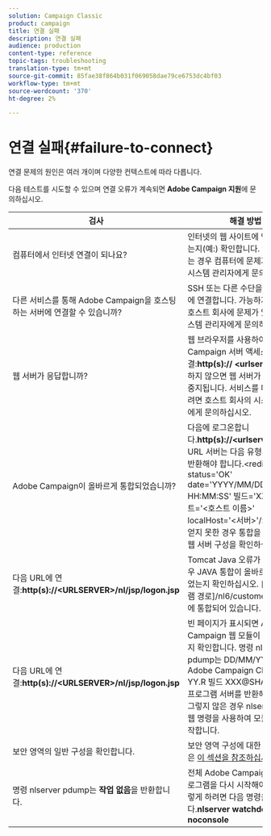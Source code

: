 ```yaml
---
solution: Campaign Classic
product: campaign
title: 연결 실패
description: 연결 실패
audience: production
content-type: reference
topic-tags: troubleshooting
translation-type: tm+mt
source-git-commit: 85fae38f864b031f069058dae79ce6753dc4bf03
workflow-type: tm+mt
source-wordcount: '370'
ht-degree: 2%

---
```



# 연결 실패{#failure-to-connect}

연결 문제의 원인은 여러 개이며 다양한 컨텍스트에 따라 다릅니다.

다음 테스트를 시도할 수 있으며 연결 오류가 계속되면 **Adobe Campaign 지원**&#x200B;에 문의하십시오.



<table> 
<thead> 
<tr> 
<th>검사<br /> </th> 
<th>해결 방법<br /> </th> 
</tr> 
</thead> 
<tbody> 
<tr> 
<td>컴퓨터에서 인터넷 연결이 되나요?</td> 
<td>인터넷의 웹 사이트에 연결할 수 있는지(예:) 확인합니다. 연결할 수 없는 경우 컴퓨터에 문제가 있습니다. 시스템 관리자에게 문의하십시오.</td>
</tr>
<tr> 
<td>다른 서비스를 통해 Adobe Campaign을 호스팅하는 서버에 연결할 수 있습니까?</td> 
<td>SSH 또는 다른 수단을 통해 서버에 연결합니다. 가능하지 않은 경우 호스트 회사에 문제가 있습니다. 시스템 관리자에게 문의하십시오.</td>
</tr>
<tr> 
<td>웹 서버가 응답합니까?</td> 
<td>웹 브라우저를 사용하여 Adobe Campaign 서버 액세스 URL에 연결:<b>http(s):// &lt;urlserver&gt;</b>. 응답하지 않으면 웹 서버가 컴퓨터에서 중지됩니다. 서비스를 다시 시작하려면 호스트 회사의 시스템 관리자에게 문의하십시오.</td>
</tr>
<tr> 
<td>Adobe Campaign이 올바르게 통합되었습니까?</td> 
<td>다음에 로그온합니다.<b>http(s)://&lt;urlserver&gt;/r/test</b> URL 서버는 다음 유형의 메시지를 반환해야 합니다.&lt;redir status='OK' date='YYYY/MM/DD HH:MM:SS' 빌드='XXXX' 호스트='&lt;호스트 이름&gt;' localHost='&lt;서버&gt;'/&gt;
이 결과를 얻지 못한 경우 통합을 고려하려는 웹 서버 구성을 확인하십시오.</td>
</tr>
<tr> 
<td>다음 URL에 연결:<b>http(s)://&lt;URLSERVER&gt;/nl/jsp/logon.jsp</b></td>
<td>Tomcat Java 오류가 발생하는 경우 JAVA 통합이 올바르게 수행되었는지 확인하십시오. [응용 프로그램 경로]/nl6/customer.sh 파일에 통합되어 있습니다.</td>
</tr>
<tr> 
<td>다음 URL에 연결:<b>http(s)://&lt;URLSERVER&gt;/nl/jsp/logon.jsp</b></td>
<td>빈 페이지가 표시되면 Adobe Campaign 웹 모듈이 시작되었는지 확인합니다. 명령 nlserver pdump는 DD/MM/YYYY의 Adobe Campaign Classic(7.X YY.R 빌드 XXX@SHA1)용 응용 프로그램 서버를 반환해야 합니다. 그렇지 않은 경우 nlserver 시작 웹 명령을 사용하여 모듈을 다시 시작합니다.</td>
</tr>
<tr>
<td>보안 영역의 일반 구성을 확인합니다.</td>
<td>보안 영역 구성에 대한 자세한 내용은 <a href="https://experienceleague.adobe.com/docs/campaign-classic/using/installing-campaign-classic/additional-configurations/configuring-campaign-server.html?lang=en#configuring-campaign-server"/>이 섹션을 참조하십시오.</a></td>
</tr>
<tr>
<td>명령 nlserver pdump는 <b>작업 없음</b>을 반환합니다.</td>
<td>전체 Adobe Campaign 응용 프로그램을 다시 시작해야 합니다. 이렇게 하려면 다음 명령을 사용합니다.<b>nlserver watchdog -svc -noconsole</b></td>
</tr>
</tbody> 
</table>
